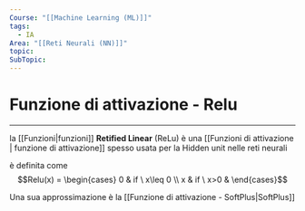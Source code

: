 ```yaml
---
Course: "[[Machine Learning (ML)]]"
tags:
  - IA
Area: "[[Reti Neurali (NN)]]"
topic: 
SubTopic:
---
```

# Funzione di attivazione - Relu
---
la [[Funzioni|funzioni]] __Retified Linear__ (ReLu) è una [[Funzioni di attivazione | funzione di attivazione]] spesso usata per la Hidden unit nelle reti neurali 

è definita come 
$$Relu(x) = 
\begin{cases}  
0 & if \ x\leq 0  \\
x & if \  x>0 &  
\end{cases}$$

Una sua approssimazione è la [[Funzione di attivazione - SoftPlus|SoftPlus]]

